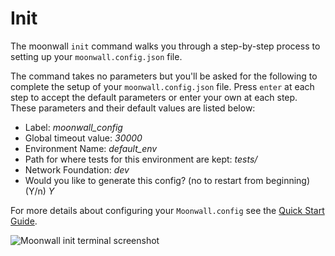 # Init

The moonwall `init` command walks you through a step-by-step process to setting up your `moonwall.config.json` file. 

The command takes no parameters but you'll be asked for the following to complete the setup of your `moonwall.config.json` file. Press `enter` at each step to accept the default parameters or enter your own at each step. These parameters and their default values are listed below: 

- Label: *moonwall_config*
- Global timeout value: *30000*
- Environment Name: *default_env*
- Path for where tests for this environment are kept: *tests/*
- Network Foundation: *dev*
- Would you like to generate this config? (no to restart from beginning) (Y/n) *Y*

For more details about configuring your `Moonwall.config` see the [Quick Start Guide](/guide/test/quick-start).

![Moonwall init terminal screenshot](/init.png)